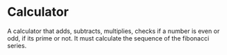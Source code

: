 # Calculator

A calculator that adds, subtracts, multiplies, checks if a number is even or odd, if its prime or not. It must calculate the sequence of the fibonacci series.
